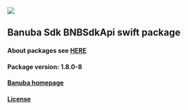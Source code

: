[![](https://www.banuba.com/hubfs/Banuba_November2018/Images/Banuba%20SDK.png)](https://docs.banuba.com/face-ar-sdk-v1/ios/ios_overview)

## Banuba Sdk BNBSdkApi swift package

#### About packages see [HERE](https://docs.banuba.com/face-ar-sdk-v1/ios/ios_packages)

#### Package version: **1.8.0-8**

#### **[Banuba homepage](https://banuba.com)**

#### **[License](https://www.banuba.com/terms)**
